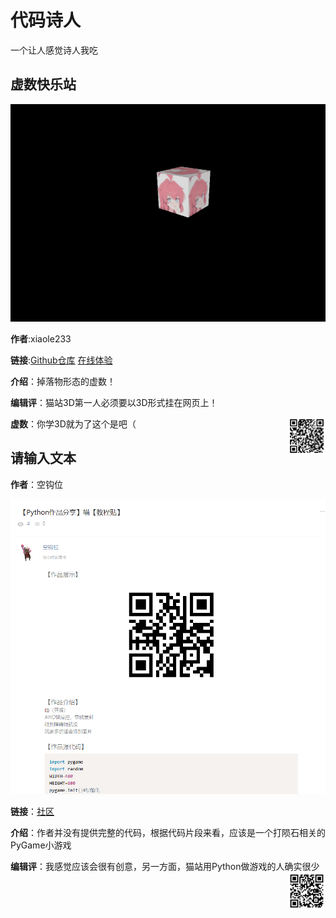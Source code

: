 # 代码诗人

一个让人感觉诗人我吃

## 虚数快乐站

![虚数快乐块](assets/code-1.png)

**作者**:xiaole233

**链接**:[Github仓库](https://github.com/Rov-Waff/imgainary-number-happy-site) [在线体验](https://imgainary-number-happy-site.pages.dev/)

**介绍**：掉落物形态的虚数！

**编辑评**：猫站3D第一人必须要以3D形式挂在网页上！

**虚数**：你学3D就为了这个是吧（
<img src="./assets/code-3.png" style="float:right" width=60px>

## 请输入文本

**作者**：空钩位

![请输入文本](assets/code-2.png)

**链接**：[社区](https://shequ.codemao.cn/community/1634692)

**介绍**：作者并没有提供完整的代码，根据代码片段来看，应该是一个打陨石相关的PyGame小游戏

**编辑评**：我感觉应该会很有创意，另一方面，猫站用Python做游戏的人确实很少
<img src="./assets/code-4.png" style="float:right" width=60px>